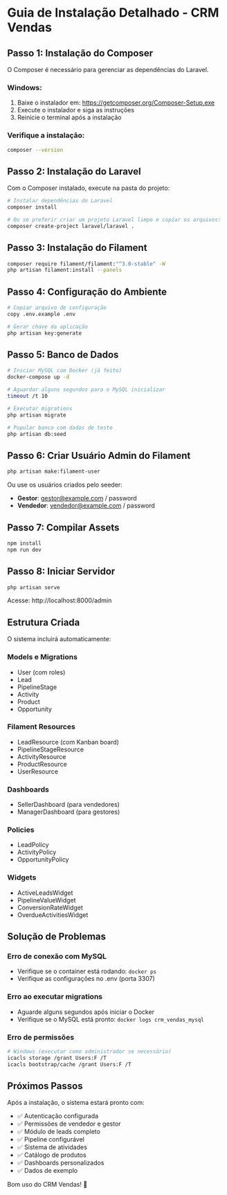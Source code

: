 # Guia de Instalação Detalhado - CRM Vendas

## Passo 1: Instalação do Composer

O Composer é necessário para gerenciar as dependências do Laravel.

### Windows:
1. Baixe o instalador em: https://getcomposer.org/Composer-Setup.exe
2. Execute o instalador e siga as instruções
3. Reinicie o terminal após a instalação

### Verifique a instalação:
```bash
composer --version
```

## Passo 2: Instalação do Laravel

Com o Composer instalado, execute na pasta do projeto:

```bash
# Instalar dependências do Laravel
composer install

# Ou se preferir criar um projeto Laravel limpo e copiar os arquivos:
composer create-project laravel/laravel .
```

## Passo 3: Instalação do Filament

```bash
composer require filament/filament:"^3.0-stable" -W
php artisan filament:install --panels
```

## Passo 4: Configuração do Ambiente

```bash
# Copiar arquivo de configuração
copy .env.example .env

# Gerar chave da aplicação
php artisan key:generate
```

## Passo 5: Banco de Dados

```bash
# Iniciar MySQL com Docker (já feito)
docker-compose up -d

# Aguardar alguns segundos para o MySQL inicializar
timeout /t 10

# Executar migrations
php artisan migrate

# Popular banco com dados de teste
php artisan db:seed
```

## Passo 6: Criar Usuário Admin do Filament

```bash
php artisan make:filament-user
```

Ou use os usuários criados pelo seeder:
- **Gestor**: gestor@example.com / password
- **Vendedor**: vendedor@example.com / password

## Passo 7: Compilar Assets

```bash
npm install
npm run dev
```

## Passo 8: Iniciar Servidor

```bash
php artisan serve
```

Acesse: http://localhost:8000/admin

## Estrutura Criada

O sistema incluirá automaticamente:

### Models e Migrations
- User (com roles)
- Lead
- PipelineStage
- Activity
- Product
- Opportunity

### Filament Resources
- LeadResource (com Kanban board)
- PipelineStageResource
- ActivityResource
- ProductResource
- UserResource

### Dashboards
- SellerDashboard (para vendedores)
- ManagerDashboard (para gestores)

### Policies
- LeadPolicy
- ActivityPolicy
- OpportunityPolicy

### Widgets
- ActiveLeadsWidget
- PipelineValueWidget
- ConversionRateWidget
- OverdueActivitiesWidget

## Solução de Problemas

### Erro de conexão com MySQL
- Verifique se o container está rodando: `docker ps`
- Verifique as configurações no .env (porta 3307)

### Erro ao executar migrations
- Aguarde alguns segundos após iniciar o Docker
- Verifique se o MySQL está pronto: `docker logs crm_vendas_mysql`

### Erro de permissões
```bash
# Windows (executar como administrador se necessário)
icacls storage /grant Users:F /T
icacls bootstrap/cache /grant Users:F /T
```

## Próximos Passos

Após a instalação, o sistema estará pronto com:
- ✅ Autenticação configurada
- ✅ Permissões de vendedor e gestor
- ✅ Módulo de leads completo
- ✅ Pipeline configurável
- ✅ Sistema de atividades
- ✅ Catálogo de produtos
- ✅ Dashboards personalizados
- ✅ Dados de exemplo

Bom uso do CRM Vendas! 🚀
